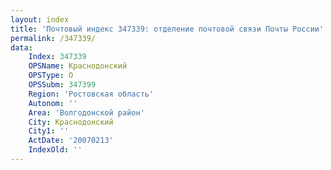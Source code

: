 ```yaml
---
layout: index
title: 'Почтовый индекс 347339: отделение почтовой связи Почты России'
permalink: /347339/
data:
    Index: 347339
    OPSName: Краснодонский
    OPSType: О
    OPSSubm: 347399
    Region: 'Ростовская область'
    Autonom: ''
    Area: 'Волгодонской район'
    City: Краснодонский
    City1: ''
    ActDate: '20070213'
    IndexOld: ''
---
```


